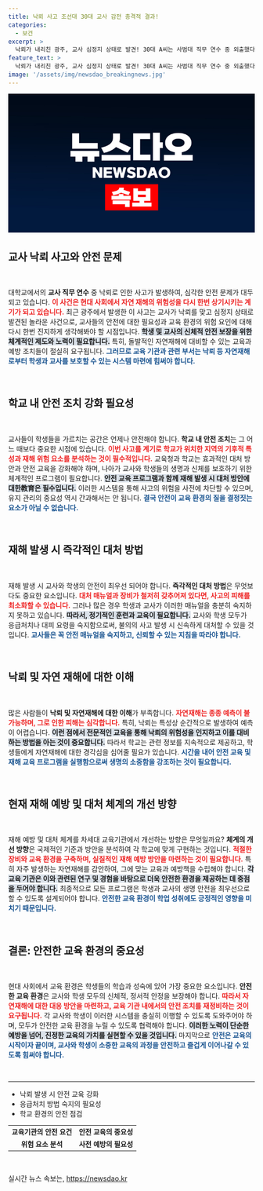 ```yaml
---
title: 낙뢰 사고 조선대 30대 교사 감전 충격적 결과!
categories:
  - 보건
excerpt: >
  낙뢰가 내리친 광주, 교사 심정지 상태로 발견! 30대 A씨는 사범대 직무 연수 중 외출했다가 변을 당했습니다. 인근에서는 호우특보가 발효된 상황, 긴급 상황의 전말이 궁금하다면 클릭하세요!
feature_text: >
  낙뢰가 내리친 광주, 교사 심정지 상태로 발견! 30대 A씨는 사범대 직무 연수 중 외출했다가 변을 당했습니다. 인근에서는 호우특보가 발효된 상황, 긴급 상황의 전말이 궁금하다면 클릭하세요!
image: '/assets/img/newsdao_breakingnews.jpg'
---
```


<p><img src="/assets/img/newsdao_breakingnews.jpg" alt="firstkoreanews 속보" /></p>

<h2 data-ke-size="size26">교사 낙뢰 사고와 안전 문제</h2>

<p data-ke-size="size16">&nbsp;</p>

<p>대학교에서의 <b>교사 직무 연수</b> 중 낙뢰로 인한 사고가 발생하여, 심각한 안전 문제가 대두되고 있습니다. <b><span style="color: #ee2323;">이 사건은 현대 사회에서 자연 재해의 위험성을 다시 한번 상기시키는 계기가 되고 있습니다.</span></b> 최근 광주에서 발생한 이 사고는 교사가 낙뢰를 맞고 심정지 상태로 발견된 놀라운 사건으로, 교사들의 안전에 대한 필요성과 교육 환경의 위험 요인에 대해 다시 한번 진지하게 생각해봐야 할 시점입니다. <b><span style="background-color: #21538527;">학생 및 교사의 신체적 안전 보장을 위한 체계적인 제도와 노력이 필요합니다.</span></b> 특히, 돌발적인 자연재해에 대비할 수 있는 교육과 예방 조치들이 절실히 요구됩니다. <b><span style="color: #1a5490;">그러므로 교육 기관과 관련 부서는 낙뢰 등 자연재해로부터 학생과 교사를 보호할 수 있는 시스템 마련에 힘써야 합니다.</span></b></p>

<p data-ke-size="size16">&nbsp;</p>

<h2 data-ke-size="size26">학교 내 안전 조치 강화 필요성</h2>

<p data-ke-size="size16">&nbsp;</p>

<p>교사들이 학생들을 가르치는 공간은 언제나 안전해야 합니다. <b>학교 내 안전 조치</b>는 그 어느 때보다 중요한 시점에 있습니다. <b><span style="color: #ee2323;">이번 사고를 계기로 학교가 위치한 지역의 기후적 특성과 재해 위험 요소를 분석하는 것이 필수적입니다.</span></b> 교육청과 학교는 효과적인 대처 방안과 안전 교육을 강화해야 하며, 나아가 교사와 학생들의 생명과 신체를 보호하기 위한 체계적인 프로그램이 필요합니다. <b><span style="background-color: #21538527;">안전 교육 프로그램과 함께 재해 발생 시 대처 방안에 대한教育은 필수입니다.</span></b> 이러한 시스템을 통해 사고의 위험을 사전에 차단할 수 있으며, 유지 관리의 중요성 역시 간과해서는 안 됩니다. <b><span style="color: #1a5490;">결국 안전이 교육 환경의 질을 결정짓는 요소가 아닐 수 없습니다.</span></b></p>

<p data-ke-size="size16">&nbsp;</p>

<h2 data-ke-size="size26">재해 발생 시 즉각적인 대처 방법</h2>

<p data-ke-size="size16">&nbsp;</p>

<p>재해 발생 시 교사와 학생의 안전이 최우선 되어야 합니다. <b>즉각적인 대처 방법</b>은 무엇보다도 중요한 요소입니다. <b><span style="color: #ee2323;">대처 매뉴얼과 장비가 철저히 갖추어져 있다면, 사고의 피해를 최소화할 수 있습니다.</span></b> 그러나 많은 경우 학생과 교사가 이러한 매뉴얼을 충분히 숙지하지 못하고 있습니다. <b><span style="background-color: #21538527;">따라서, 정기적인 훈련과 교육이 필요합니다.</span></b> 교사와 학생 모두가 응급처치나 대피 요령을 숙지함으로써, 불의의 사고 발생 시 신속하게 대처할 수 있을 것입니다. <b><span style="color: #1a5490;">교사들은 꼭 안전 매뉴얼을 숙지하고, 신뢰할 수 있는 지침을 따라야 합니다.</span></b></p>

<p data-ke-size="size16">&nbsp;</p>

<h2 data-ke-size="size26">낙뢰 및 자연 재해에 대한 이해</h2>

<p data-ke-size="size16">&nbsp;</p>

<p>많은 사람들이 <b>낙뢰 및 자연재해에 대한 이해</b>가 부족합니다. <b><span style="color: #ee2323;">자연재해는 종종 예측이 불가능하며, 그로 인한 피해는 심각합니다.</span></b> 특히, 낙뢰는 특성상 순간적으로 발생하여 예측이 어렵습니다. <b><span style="background-color: #21538527;">이런 점에서 전문적인 교육을 통해 낙뢰의 위험성을 인지하고 이를 대비하는 방법을 아는 것이 중요합니다.</span></b> 따라서 학교는 관련 정보를 지속적으로 제공하고, 학생들에게 자연재해에 대한 경각심을 심어줄 필요가 있습니다. <b><span style="color: #1a5490;">시간을 내어 안전 교육 및 재해 교육 프로그램을 실행함으로써 생명의 소중함을 강조하는 것이 필요합니다.</span></b></p>

<p data-ke-size="size16">&nbsp;</p>

<h2 data-ke-size="size26">현재 재해 예방 및 대처 체계의 개선 방향</h2>

<p data-ke-size="size16">&nbsp;</p>

<p>재해 예방 및 대처 체계를 차세대 교육기관에서 개선하는 방향은 무엇일까요? <b>체계의 개선 방향</b>은 국제적인 기준과 방안을 분석하여 각 학교에 맞게 구현하는 것입니다. <b><span style="color: #ee2323;">적절한 장비와 교육 환경을 구축하며, 실질적인 재해 예방 방안을 마련하는 것이 필요합니다.</span></b> 특히 자주 발생하는 자연재해를 감안하여, 그에 맞는 교육과 예방책을 수립해야 합니다. <b><span style="background-color: #21538527;">각 교육 기관은 이와 관련된 연구 및 경험을 바탕으로 더욱 안전한 환경을 제공하는 데 중점을 두어야 합니다.</span></b> 최종적으로 모든 프로그램은 학생과 교사의 생명 안전을 최우선으로 할 수 있도록 설계되어야 합니다. <b><span style="color: #1a5490;">안전한 교육 환경이 학업 성취에도 긍정적인 영향을 미치기 때문입니다.</span></b></p>

<p data-ke-size="size16">&nbsp;</p>

<h2 data-ke-size="size26">결론: 안전한 교육 환경의 중요성</h2>

<p data-ke-size="size16">&nbsp;</p>

<p>현대 사회에서 교육 환경은 학생들의 학습과 성숙에 있어 가장 중요한 요소입니다. <b>안전한 교육 환경</b>은 교사와 학생 모두의 신체적, 정서적 안정을 보장해야 합니다. <b><span style="color: #ee2323;">따라서 자연재해에 대한 대응 방안을 마련하고, 교육 기관 내에서의 안전 조치를 재정비하는 것이 요구됩니다.</span></b> 각 교사와 학생이 이러한 시스템을 충실히 이행할 수 있도록 도와주어야 하며, 모두가 안전한 교육 환경을 누릴 수 있도록 협력해야 합니다. <b><span style="background-color: #21538527;">이러한 노력이 단순한 예방을 넘어, 진정한 교육의 가치를 실현할 수 있을 것입니다.</span></b> 마지막으로 <b><span style="color: #1a5490;">안전은 교육의 시작이자 끝이며, 교사와 학생이 소중한 교육의 과정을 안전하고 즐겁게 이어나갈 수 있도록 힘써야 합니다.</span></b></p>

<p data-ke-size="size16">&nbsp;</p>

<hr />

<ul>
  <li>낙뢰 발생 시 안전 교육 강화</li>
  <li>응급처치 방법 숙지의 필요성</li>
  <li>학교 환경의 안전 점검</li>
</ul>

<table style="width: 100%; border-collapse: collapse;">
  <tr>
    <td style="text-align: center; height: 17px;"><b>교육기관의 안전 요건</b></td>
    <td style="text-align: center; height: 17px;"><b>안전 교육의 중요성</b></td>
  </tr>
  <tr>
    <td style="text-align: center; height: 17px;"><b>위험 요소 분석</b></td>
    <td style="text-align: center; height: 17px;"><b>사전 예방의 필요성</b></td>
  </tr>
</table>

<p data-ke-size="size16">&nbsp;</p>
실시간 뉴스 속보는, <a href="https://newsdao.kr" rel="dofollow">https://newsdao.kr</a>


